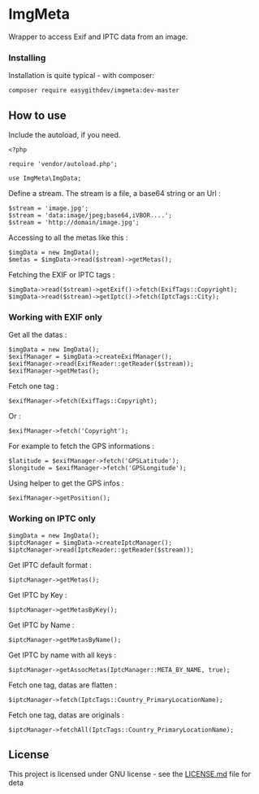 # ImgMeta

Wrapper to access Exif and IPTC data from an image.

### Installing

Installation is quite typical - with composer:

```
composer require easygithdev/imgmeta:dev-master
```

## How to use

Include the autoload, if you need.

```
<?php

require 'vendor/autoload.php';

use ImgMeta\ImgData;
```

Define a stream. The stream is a file, a base64 string or an Url :

```
$stream = 'image.jpg';
$stream = 'data:image/jpeg;base64,iVBOR....';
$stream = 'http://domain/image.jpg';
```

Accessing to all the metas like this :

```
$imgData = new ImgData();
$metas = $imgData->read($stream)->getMetas();
```

Fetching the EXIF or IPTC tags :

```
$imgData->read($stream)->getExif()->fetch(ExifTags::Copyright);
$imgData->read($stream)->getIptc()->fetch(IptcTags::City);
```

### Working with EXIF only

Get all the datas :

```
$imgData = new ImgData();
$exifManager = $imgData->createExifManager();
$exifManager->read(ExifReader::getReader($stream));
$exifManager->getMetas();
```

Fetch one tag :

```
$exifManager->fetch(ExifTags::Copyright);
```

Or :

```
$exifManager->fetch('Copyright');
```

For example to fetch the GPS informations :

```
$latitude = $exifManager->fetch('GPSLatitude');
$longitude = $exifManager->fetch('GPSLongitude');
```

Using helper to get the GPS infos :

```
$exifManager->getPosition();
```

### Working on IPTC only

```
$imgData = new ImgData();
$iptcManager = $imgData->createIptcManager();
$iptcManager->read(IptcReader::getReader($stream));
```

Get IPTC default format :

```
$iptcManager->getMetas();
```

Get IPTC by Key :

```
$iptcManager->getMetasByKey();
```

Get IPTC by Name :

```
$iptcManager->getMetasByName();
```

Get IPTC by name with all keys :

```
$iptcManager->getAssocMetas(IptcManager::META_BY_NAME, true);
```

Fetch one tag, datas are flatten :

```
$iptcManager->fetch(IptcTags::Country_PrimaryLocationName);
```

Fetch one tag, datas are originals :

```
$iptcManager->fetchAll(IptcTags::Country_PrimaryLocationName);
```

## License

This project is licensed under GNU license - see the [LICENSE.md](LICENSE.md) file for deta
